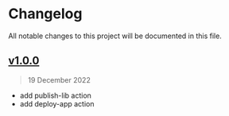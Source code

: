 # Changelog

All notable changes to this project will be documented in this file.

## [v1.0.0](https://github.com/agusmgarcia/github-actions/tree/v1.0.0)

> 19 December 2022

- add publish-lib action
- add deploy-app action
